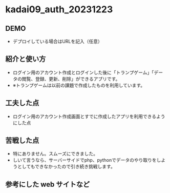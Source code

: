 # kadai09_auth_20231223

## DEMO
  - デプロイしている場合はURLを記入（任意）

## 紹介と使い方
  - ログイン用のアカウント作成とログインした後に「トランプゲーム」「データの閲覧、登録、更新、削除」ができるアプリです。
  - ※トランプゲームは以前の課題で作成したものを利用しています。 

## 工夫した点
  - ログイン用のアカウント作成画面とすでに作成したアプリを利用できるようにした点

## 苦戦した点
  - 特にありません。スムーズにできました。
  - しいて言うなら、サーバーサイドでphp、pythonでデータのやり取りをしようとしてもできなかったので引き続き挑戦します。
        
## 参考にした web サイトなど
